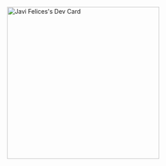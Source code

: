 <a href="https://app.daily.dev/javifelices"><img src="https://api.daily.dev/devcards/v2/cd6de26aeb424e4e966d4af61eee2df6.png?type=default&r=24p" width="356" alt="Javi Felices's Dev Card"/></a>
